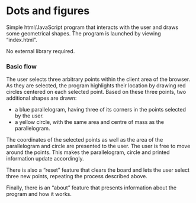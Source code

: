 # Dots and figures

Simple html/JavaScript program that interacts with the user and draws some geometrical shapes.
The program is launched by viewing “index.html”.

No external library required.

### Basic flow
The user selects three arbitrary points within the client area of the browser. As they are
selected, the program highlights their location by drawing red circles centered on each selected point.
Based on these three points, two additional shapes are drawn:
- a blue parallelogram, having three of its corners in the points selected by the user.
- a yellow circle, with the same area and centre of mass as the parallelogram.

The coordinates of the selected points as well as the area of the parallelogram and circle
are presented to the user.
The user is free to move around the points. This makes the parallelogram, circle and printed
information update accordingly.

There is also a “reset” feature that clears the board and lets the user select three new points,
repeating the process described above.

Finally, there is an “about” feature that presents information about the program and how it works.

